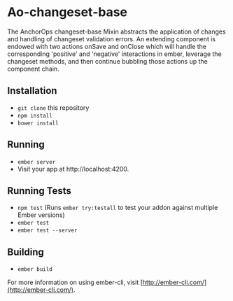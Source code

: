 # Ao-changeset-base

The AnchorOps changeset-base Mixin abstracts the application of changes and handling of changeset validation errors. An extending component is endowed with two actions onSave and onClose which will handle the corresponding 'positive' and 'negative' interactions in ember, leverage the changeset methods, and then continue bubbling those actions up the component chain.

## Installation

* `git clone` this repository
* `npm install`
* `bower install`

## Running

* `ember server`
* Visit your app at http://localhost:4200.

## Running Tests

* `npm test` (Runs `ember try:testall` to test your addon against multiple Ember versions)
* `ember test`
* `ember test --server`

## Building

* `ember build`

For more information on using ember-cli, visit [http://ember-cli.com/](http://ember-cli.com/).

